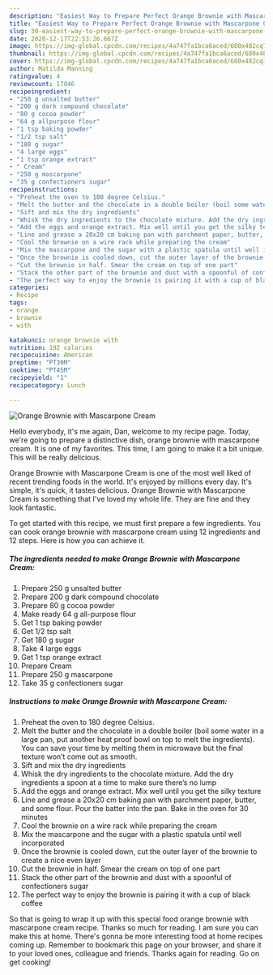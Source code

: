 ```yaml
---
description: "Easiest Way to Prepare Perfect Orange Brownie with Mascarpone Cream"
title: "Easiest Way to Prepare Perfect Orange Brownie with Mascarpone Cream"
slug: 30-easiest-way-to-prepare-perfect-orange-brownie-with-mascarpone-cream
date: 2020-12-17T22:53:26.667Z
image: https://img-global.cpcdn.com/recipes/4a747fa1bca6aced/680x482cq70/orange-brownie-with-mascarpone-cream-recipe-main-photo.jpg
thumbnail: https://img-global.cpcdn.com/recipes/4a747fa1bca6aced/680x482cq70/orange-brownie-with-mascarpone-cream-recipe-main-photo.jpg
cover: https://img-global.cpcdn.com/recipes/4a747fa1bca6aced/680x482cq70/orange-brownie-with-mascarpone-cream-recipe-main-photo.jpg
author: Matilda Manning
ratingvalue: 4
reviewcount: 17846
recipeingredient:
- "250 g unsalted butter"
- "200 g dark compound chocolate"
- "80 g cocoa powder"
- "64 g allpurpose flour"
- "1 tsp baking powder"
- "1/2 tsp salt"
- "180 g sugar"
- "4 large eggs"
- "1 tsp orange extract"
- " Cream"
- "250 g mascarpone"
- "35 g confectioners sugar"
recipeinstructions:
- "Preheat the oven to 180 degree Celsius."
- "Melt the butter and the chocolate in a double boiler (boil some water in a large pan, put another heat proof bowl on top to melt the ingredients). You can save your time by melting them in microwave but the final texture won’t come out as smooth."
- "Sift and mix the dry ingredients"
- "Whisk the dry ingredients to the chocolate mixture. Add the dry ingredients a spoon at a time to make sure there’s no lump"
- "Add the eggs and orange extract. Mix well until you get the silky texture"
- "Line and grease a 20x20 cm baking pan with parchment paper, butter, and some flour. Pour the batter into the pan. Bake in the oven for 30 minutes"
- "Cool the brownie on a wire rack while preparing the cream"
- "Mix the mascarpone and the sugar with a plastic spatula until well incorporated"
- "Once the brownie is cooled down, cut the outer layer of the brownie to create a nice even layer"
- "Cut the brownie in half. Smear the cream on top of one part"
- "Stack the other part of the brownie and dust with a spoonful of confectioners sugar"
- "The perfect way to enjoy the brownie is pairing it with a cup of black coffee"
categories:
- Recipe
tags:
- orange
- brownie
- with

katakunci: orange brownie with 
nutrition: 192 calories
recipecuisine: American
preptime: "PT30M"
cooktime: "PT45M"
recipeyield: "1"
recipecategory: Lunch

---
```



![Orange Brownie with Mascarpone Cream](https://img-global.cpcdn.com/recipes/4a747fa1bca6aced/680x482cq70/orange-brownie-with-mascarpone-cream-recipe-main-photo.jpg)

Hello everybody, it's me again, Dan, welcome to my recipe page. Today, we're going to prepare a distinctive dish, orange brownie with mascarpone cream. It is one of my favorites. This time, I am going to make it a bit unique. This will be really delicious.



Orange Brownie with Mascarpone Cream is one of the most well liked of recent trending foods in the world. It's enjoyed by millions every day. It's simple, it's quick, it tastes delicious. Orange Brownie with Mascarpone Cream is something that I've loved my whole life. They are fine and they look fantastic.


To get started with this recipe, we must first prepare a few ingredients. You can cook orange brownie with mascarpone cream using 12 ingredients and 12 steps. Here is how you can achieve it.

<!--inarticleads1-->

##### The ingredients needed to make Orange Brownie with Mascarpone Cream:

1. Prepare 250 g unsalted butter
1. Prepare 200 g dark compound chocolate
1. Prepare 80 g cocoa powder
1. Make ready 64 g all-purpose flour
1. Get 1 tsp baking powder
1. Get 1/2 tsp salt
1. Get 180 g sugar
1. Take 4 large eggs
1. Get 1 tsp orange extract
1. Prepare  Cream
1. Prepare 250 g mascarpone
1. Take 35 g confectioners sugar




<!--inarticleads2-->

##### Instructions to make Orange Brownie with Mascarpone Cream:

1. Preheat the oven to 180 degree Celsius.
1. Melt the butter and the chocolate in a double boiler (boil some water in a large pan, put another heat proof bowl on top to melt the ingredients). You can save your time by melting them in microwave but the final texture won’t come out as smooth.
1. Sift and mix the dry ingredients
1. Whisk the dry ingredients to the chocolate mixture. Add the dry ingredients a spoon at a time to make sure there’s no lump
1. Add the eggs and orange extract. Mix well until you get the silky texture
1. Line and grease a 20x20 cm baking pan with parchment paper, butter, and some flour. Pour the batter into the pan. Bake in the oven for 30 minutes
1. Cool the brownie on a wire rack while preparing the cream
1. Mix the mascarpone and the sugar with a plastic spatula until well incorporated
1. Once the brownie is cooled down, cut the outer layer of the brownie to create a nice even layer
1. Cut the brownie in half. Smear the cream on top of one part
1. Stack the other part of the brownie and dust with a spoonful of confectioners sugar
1. The perfect way to enjoy the brownie is pairing it with a cup of black coffee




So that is going to wrap it up with this special food orange brownie with mascarpone cream recipe. Thanks so much for reading. I am sure you can make this at home. There's gonna be more interesting food at home recipes coming up. Remember to bookmark this page on your browser, and share it to your loved ones, colleague and friends. Thanks again for reading. Go on get cooking!
